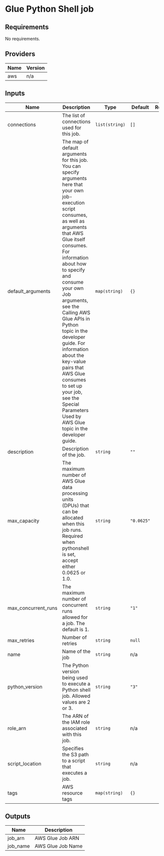 # Glue Python Shell job

<!-- BEGINNING OF PRE-COMMIT-TERRAFORM DOCS HOOK -->
## Requirements

No requirements.

## Providers

| Name | Version |
|------|---------|
| aws | n/a |

## Inputs

| Name | Description | Type | Default | Required |
|------|-------------|------|---------|:--------:|
| connections | The list of connections used for this job. | `list(string)` | `[]` | no |
| default\_arguments | The map of default arguments for this job. You can specify arguments here that your own job-execution script consumes, as well as arguments that AWS Glue itself consumes. For information about how to specify and consume your own Job arguments, see the Calling AWS Glue APIs in Python topic in the developer guide. For information about the key-value pairs that AWS Glue consumes to set up your job, see the Special Parameters Used by AWS Glue topic in the developer guide. | `map(string)` | `{}` | no |
| description | Description of the job. | `string` | `""` | no |
| max\_capacity | The maximum number of AWS Glue data processing units (DPUs) that can be allocated when this job runs. Required when pythonshell is set, accept either 0.0625 or 1.0. | `string` | `"0.0625"` | no |
| max\_concurrent\_runs | The maximum number of concurrent runs allowed for a job. The default is 1. | `string` | `"1"` | no |
| max\_retries | Number of retries | `string` | `null` | no |
| name | Name of the job | `string` | n/a | yes |
| python\_version | The Python version being used to execute a Python shell job. Allowed values are 2 or 3. | `string` | `"3"` | no |
| role\_arn | The ARN of the IAM role associated with this job. | `string` | n/a | yes |
| script\_location | Specifies the S3 path to a script that executes a job. | `string` | n/a | yes |
| tags | AWS resource tags | `map(string)` | `{}` | no |

## Outputs

| Name | Description |
|------|-------------|
| job\_arn | AWS Glue Job ARN |
| job\_name | AWS Glue Job Name |

<!-- END OF PRE-COMMIT-TERRAFORM DOCS HOOK -->
